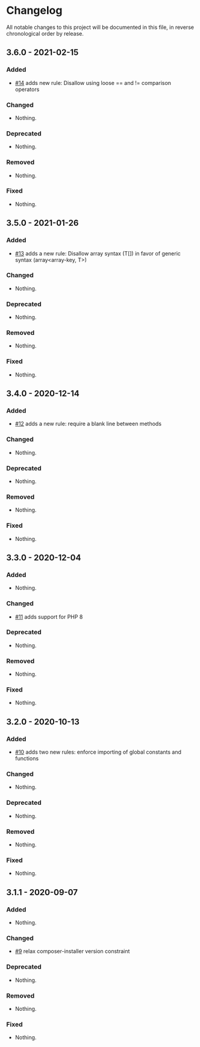 # Changelog

All notable changes to this project will be documented in this file, in reverse chronological order by release.

## 3.6.0 - 2021-02-15

### Added

- [#14](https://github.com/eventjet/coding-standard/pull/14) adds new rule: Disallow using loose == and != comparison operators

### Changed

- Nothing.

### Deprecated

- Nothing.

### Removed

- Nothing.

### Fixed

- Nothing.

## 3.5.0 - 2021-01-26

### Added

- [#13](https://github.com/eventjet/coding-standard/pull/13) adds a new rule: Disallow array syntax (T[]) in favor of generic syntax (array<array-key, T>)

### Changed

- Nothing.

### Deprecated

- Nothing.

### Removed

- Nothing.

### Fixed

- Nothing.

## 3.4.0 - 2020-12-14

### Added

- [#12](https://github.com/eventjet/coding-standard/pull/12) adds a new rule: require a blank line between methods

### Changed

- Nothing.

### Deprecated

- Nothing.

### Removed

- Nothing.

### Fixed

- Nothing.

## 3.3.0 - 2020-12-04

### Added

- Nothing.

### Changed

- [#11](https://github.com/eventjet/coding-standard/pull/11) adds support for PHP 8

### Deprecated

- Nothing.

### Removed

- Nothing.

### Fixed

- Nothing.

## 3.2.0 - 2020-10-13

### Added

- [#10](https://github.com/eventjet/coding-standard/pull/10) adds two new rules: enforce importing of global constants and functions

### Changed

- Nothing.

### Deprecated

- Nothing.

### Removed

- Nothing.

### Fixed

- Nothing.

## 3.1.1 - 2020-09-07

### Added

- Nothing.

### Changed

- [#9](https://github.com/eventjet/coding-standard/pull/9) relax composer-installer version constraint

### Deprecated

- Nothing.

### Removed

- Nothing.

### Fixed

- Nothing.
